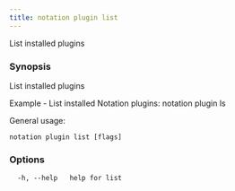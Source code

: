 ```yaml
---
title: notation plugin list
---
```


List installed plugins

### Synopsis

List installed plugins

Example - List installed Notation plugins:
  notation plugin ls

General usage:
```
notation plugin list [flags]
```

### Options

```
  -h, --help   help for list
```
